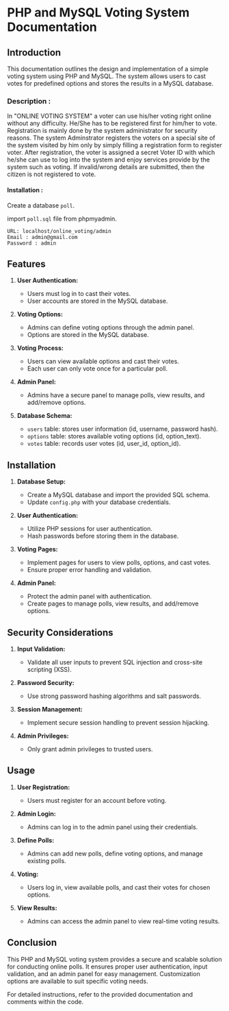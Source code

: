 # PHP and MySQL Voting System Documentation

## Introduction

This documentation outlines the design and implementation of a simple voting system using PHP and MySQL. The system allows users to cast votes for predefined options and stores the results in a MySQL database.


### Description : 
In "ONLINE VOTING SYSTEM" a voter can use his/her voting right online without any difficulty. He/She has to be registered first for him/her to vote. Registration is mainly done by the system administrator for security reasons. The system Adminstrator registers the voters on a special site of the system visited by him only by simply filling a registration form to register voter.
After registration, the voter is assigned a secret Voter ID with which he/she can use to log into the system and enjoy services provide by the system such as voting. If invalid/wrong details are submitted, then the citizen is not registered to vote.

#### Installation : 

  Create a database `poll`.
  
  import `poll.sql` file from phpmyadmin.

  ```ADMIN LOGIN DETAILS 
  URL: localhost/online_voting/admin 
  Email : admin@gmail.com 
  Password : admin 
  ```

## Features

1. **User Authentication:**
   - Users must log in to cast their votes.
   - User accounts are stored in the MySQL database.

2. **Voting Options:**
   - Admins can define voting options through the admin panel.
   - Options are stored in the MySQL database.

3. **Voting Process:**
   - Users can view available options and cast their votes.
   - Each user can only vote once for a particular poll.

4. **Admin Panel:**
   - Admins have a secure panel to manage polls, view results, and add/remove options.

5. **Database Schema:**
   - `users` table: stores user information (id, username, password hash).
   - `options` table: stores available voting options (id, option_text).
   - `votes` table: records user votes (id, user_id, option_id).

## Installation

1. **Database Setup:**
   - Create a MySQL database and import the provided SQL schema.
   - Update `config.php` with your database credentials.

2. **User Authentication:**
   - Utilize PHP sessions for user authentication.
   - Hash passwords before storing them in the database.

3. **Voting Pages:**
   - Implement pages for users to view polls, options, and cast votes.
   - Ensure proper error handling and validation.

4. **Admin Panel:**
   - Protect the admin panel with authentication.
   - Create pages to manage polls, view results, and add/remove options.

## Security Considerations

1. **Input Validation:**
   - Validate all user inputs to prevent SQL injection and cross-site scripting (XSS).

2. **Password Security:**
   - Use strong password hashing algorithms and salt passwords.

3. **Session Management:**
   - Implement secure session handling to prevent session hijacking.

4. **Admin Privileges:**
   - Only grant admin privileges to trusted users.

## Usage

1. **User Registration:**
   - Users must register for an account before voting.

2. **Admin Login:**
   - Admins can log in to the admin panel using their credentials.

3. **Define Polls:**
   - Admins can add new polls, define voting options, and manage existing polls.

4. **Voting:**
   - Users log in, view available polls, and cast their votes for chosen options.

5. **View Results:**
   - Admins can access the admin panel to view real-time voting results.

## Conclusion

This PHP and MySQL voting system provides a secure and scalable solution for conducting online polls. It ensures proper user authentication, input validation, and an admin panel for easy management. Customization options are available to suit specific voting needs.

For detailed instructions, refer to the provided documentation and comments within the code.
